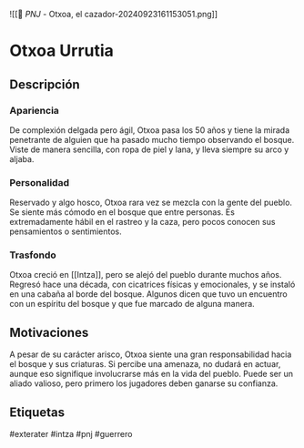 ![[👤 _PNJ_ - Otxoa, el cazador-20240923161153051.png]]
# Otxoa Urrutia

## Descripción
### Apariencia 
De complexión delgada pero ágil, Otxoa pasa los 50 años y tiene la mirada penetrante de alguien que ha pasado mucho tiempo observando el bosque. Viste de manera sencilla, con ropa de piel y lana, y lleva siempre su arco y aljaba.
### Personalidad 
Reservado y algo hosco, Otxoa rara vez se mezcla con la gente del pueblo. Se siente más cómodo en el bosque que entre personas. Es extremadamente hábil en el rastreo y la caza, pero pocos conocen sus pensamientos o sentimientos.
### Trasfondo 
Otxoa creció en [[Intza]], pero se alejó del pueblo durante muchos años. Regresó hace una década, con cicatrices físicas y emocionales, y se instaló en una cabaña al borde del bosque. Algunos dicen que tuvo un encuentro con un espíritu del bosque y que fue marcado de alguna manera.
## Motivaciones
A pesar de su carácter arisco, Otxoa siente una gran responsabilidad hacia el bosque y sus criaturas. Si percibe una amenaza, no dudará en actuar, aunque eso signifique involucrarse más en la vida del pueblo. Puede ser un aliado valioso, pero primero los jugadores deben ganarse su confianza.

## Etiquetas
#exterater #intza #pnj  #guerrero 